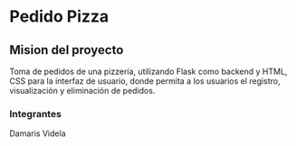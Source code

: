 # Pedido Pizza

## Mision del proyecto

Toma de pedidos de una pizzería, utilizando Flask como backend y HTML, CSS para la interfaz de usuario, donde permita
a los usuarios el registro, visualización y eliminación de pedidos.

### Integrantes 

Damaris Videla
